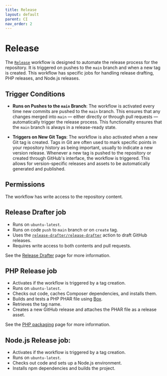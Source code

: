 ```yaml
---
title: Release
layout: default
parent: CI
nav_order: 2
---
```


# Release

The [`Release`](https://github.com/AlexSkrypnyk/scaffold/blob/main/.github/workflows/release.yml)
workflow is designed to automate the release process for the
repository. It is triggered on pushes to the `main` branch and when a new tag is
created. This workflow has specific jobs for handling release drafting, PHP
releases, and Node.js releases.

## Trigger Conditions

- **Runs on Pushes to the `main` Branch**: The workflow is activated every time
  new commits are pushed to the `main` branch. This ensures that any changes
  merged into `main` — either directly or through pull requests — automatically
  trigger the release process. This functionality ensures that the `main` branch
  is always in a release-ready state.

- **Triggers on New Git Tags**: The workflow is also activated when a new Git
  tag is created. Tags in Git are often used to mark specific points in your
  repository history as being important, usually to indicate a new version
  release. Whenever a new tag is pushed to the repository or created through
  GitHub's interface, the workflow is triggered. This allows for
  version-specific releases and assets to be automatically generated and
  published.

## Permissions

The workflow has write access to the repository content.

[//]: # (#;< RELEASEDRAFTER)

## Release Drafter job

- Runs on `ubuntu-latest`.
- Runs on code `push` to `main` branch or on `create` tag.
- Uses the [`release-drafter/release-drafter`](https://github.com/release-drafter/release-drafter)
  action to draft GitHub releases.
- Requires write access to both contents and pull requests.

See the [Release Drafter](release-drafter) page for more information.

[//]: # (#;> RELEASEDRAFTER)

[//]: # (#;< PHP)

## PHP Release job

- Activates if the workflow is triggered by a tag creation.
- Runs on `ubuntu-latest`.
- Checks out code, caches Composer dependencies, and installs them.
- Builds and tests a PHP PHAR file
  using [Box](https://github.com/box-project/box).
- Retrieves the tag name.
- Creates a new GitHub release and attaches the PHAR file as a release asset.

See the [PHP packaging](php-packaging) page for more information.

[//]: # (#;> PHP)

[//]: # (#;< NODEJS)

## Node.js Release job:

- Activates if the workflow is triggered by a tag creation.
- Runs on `ubuntu-latest`.
- Checks out code and sets up a Node.js environment.
- Installs npm dependencies and builds the project.

[//]: # (#;> NODEJS)
